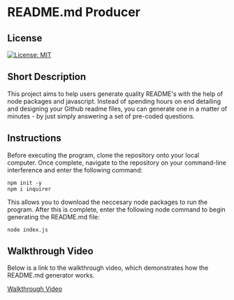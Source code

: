 # README.md Producer

## License

[![License: MIT](https://img.shields.io/badge/License-MIT-yellow.svg)](https://opensource.org/licenses/MIT)

## Short Description

This project aims to help users generate quality README's with the help of node packages and javascript. Instead of spending hours on end detailing and designing your Github readme files, you can generate one in a matter of minutes - by just simply answering a set of pre-coded questions. 

## Instructions 

Before executing the program, clone the repository onto your local computer. Once complete, navigate to the repository on your command-line interference and enter the following command:

```
npm init -y
npm i inquirer
```

This allows you to download the neccesary node packages to run the program. After this is complete, enter the following node command to begin generating the README.md file:

```
node index.js
```

## Walkthrough Video

Below is a link to the walkthrough video, which demonstrates how the README.md generator works.

<a href="https://drive.google.com/file/d/1Pi6DxN-iP6QMyERL5k0nyjKhO8e-QRLe/view?usp=sharing">Walkthrough Video</a>